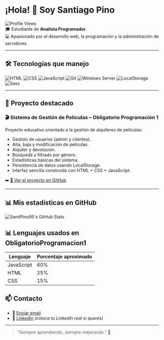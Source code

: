 # ¡Hola! 👋 Soy Santiago Pino

![Profile Views](https://komarev.com/ghpvc/?username=SantiPino95&color=blue)  
🎓 Estudiante de **Analista Programador**.  
💻 Apasionado por el desarrollo web, la programación y la administración de servidores.

---

## 🛠️ Tecnologías que manejo
![HTML](https://img.shields.io/badge/HTML-FF5722?style=for-the-badge&logo=html5&logoColor=white)
![CSS](https://img.shields.io/badge/CSS-2196F3?style=for-the-badge&logo=css3&logoColor=white)
![JavaScript](https://img.shields.io/badge/JavaScript-F7DF1E?style=for-the-badge&logo=javascript&logoColor=black)
![Git](https://img.shields.io/badge/Git-F05032?style=for-the-badge&logo=git&logoColor=white)
![Windows Server](https://img.shields.io/badge/Windows_Server-0078D6?style=for-the-badge&logo=windows&logoColor=white)
![LocalStorage](https://img.shields.io/badge/LocalStorage-4CAF50?style=for-the-badge)
![Sass](https://img.shields.io/badge/Sass-CC6699?style=for-the-badge&logo=sass&logoColor=white)

---

## 📂 Proyecto destacado

### 🎬 Sistema de Gestión de Películas – Obligatorio Programación 1

Proyecto educativo orientado a la gestión de alquileres de películas:  
- Gestión de usuarios (admin y clientes).
- Alta, baja y modificación de películas.
- Alquiler y devolución.
- Búsqueda y filtrado por género.
- Estadísticas básicas del sistema.
- Persistencia de datos usando LocalStorage.
- Interfaz sencilla construida con HTML + CSS + JavaScript.

➡️ [🔗 Ver el proyecto en GitHub](https://github.com/SantiPino95/ObligatorioProgramacion1)

---

## 📊 Mis estadísticas en GitHub

![SantiPino95's GitHub Stats](https://github-readme-stats.vercel.app/api?username=SantiPino95&show_icons=true&theme=tokyonight)


## 📊 Lenguajes usados en ObligatorioProgramacion1

| Lenguaje   | Porcentaje aproximado |
|------------|----------------------|
| JavaScript | 60%                  |
| HTML       | 25%                  |
| CSS        | 15%                  |

## 📫 Contacto

- 📧 [Enviar email](mailto:santipino95@gmail.com)
- 💼 [LinkedIn](https://www.linkedin.com/in/tu-usuario)  *(coloca tu LinkedIn real si querés)*

---

> “Siempre aprendiendo, siempre mejorando.” 🚀

